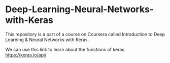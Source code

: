 # Deep-Learning-Neural-Networks-with-Keras
This repository is a part of a course on Coursera called Introduction to Deep Learning &amp; Neural Networks with Keras.

We can use this link to learn about the functions of keras.
https://keras.io/api/
